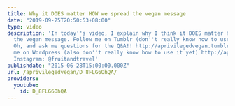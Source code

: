 ```yaml
---
title: Why it DOES matter HOW we spread the vegan message
date: "2019-09-25T20:50:53+08:00"
type: video
description: 'In today''s video, I explain why I think it DOES matter how we spread
  the vegan message. Follow me on Tumblr (don''t really know how to use it yet though).
  Oh, and ask me questions for the Q&A!! http://aprivilegedvegan.tumblr.com Follow
  me on Wordpress (also don''t really know how to use it yet) http://aprivilegedvegan.wordpress.com
  Instagram: @fruitandtravel'
publishdate: "2015-06-28T15:00:00.000Z"
url: /aprivilegedvegan/D_8FLG6OhQA/
providers:
  youtube:
    id: D_8FLG6OhQA
---
```

